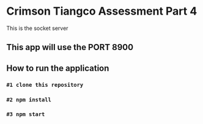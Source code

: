 # Crimson Tiangco Assessment Part 4
This is the socket server
## This app will use the PORT 8900
## How to run the application

### `#1 clone this repository`
### `#2 npm install`
### `#3 npm start`
